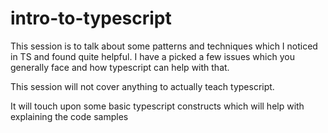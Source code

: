 # intro-to-typescript

This session is to talk about some patterns and techniques which I noticed in TS and found quite helpful.
I have a picked a few issues which you generally face and how typescript can help with that.

This session will not cover anything to actually teach typescript. 

It will touch upon some basic typescript constructs which will help with explaining the code samples 
